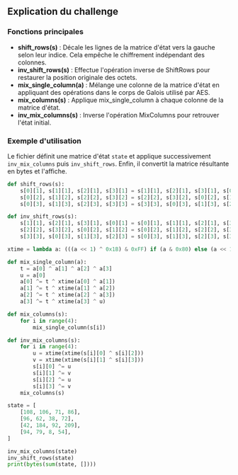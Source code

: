## Explication du challenge

### Fonctions principales

- **shift_rows(s)** : Décale les lignes de la matrice d'état vers la gauche selon leur indice. Cela empêche le chiffrement indépendant des colonnes.
- **inv_shift_rows(s)** : Effectue l'opération inverse de ShiftRows pour restaurer la position originale des octets.
- **mix_single_column(a)** : Mélange une colonne de la matrice d'état en appliquant des opérations dans le corps de Galois utilisé par AES.
- **mix_columns(s)** : Applique mix_single_column à chaque colonne de la matrice d'état.
- **inv_mix_columns(s)** : Inverse l'opération MixColumns pour retrouver l'état initial.

### Exemple d'utilisation

Le fichier définit une matrice d'état `state` et applique successivement `inv_mix_columns` puis `inv_shift_rows`. Enfin, il convertit la matrice résultante en bytes et l'affiche.

```python
def shift_rows(s):
    s[0][1], s[1][1], s[2][1], s[3][1] = s[1][1], s[2][1], s[3][1], s[0][1]
    s[0][2], s[1][2], s[2][2], s[3][2] = s[2][2], s[3][2], s[0][2], s[1][2]
    s[0][3], s[1][3], s[2][3], s[3][3] = s[3][3], s[0][3], s[1][3], s[2][3]

def inv_shift_rows(s):
    s[1][1], s[2][1], s[3][1], s[0][1] = s[0][1], s[1][1], s[2][1], s[3][1]
    s[2][2], s[3][2], s[0][2], s[1][2] = s[0][2], s[1][2], s[2][2], s[3][2]
    s[3][3], s[0][3], s[1][3], s[2][3] = s[0][3], s[1][3], s[2][3], s[3][3]

xtime = lambda a: (((a << 1) ^ 0x1B) & 0xFF) if (a & 0x80) else (a << 1)

def mix_single_column(a):
    t = a[0] ^ a[1] ^ a[2] ^ a[3]
    u = a[0]
    a[0] ^= t ^ xtime(a[0] ^ a[1])
    a[1] ^= t ^ xtime(a[1] ^ a[2])
    a[2] ^= t ^ xtime(a[2] ^ a[3])
    a[3] ^= t ^ xtime(a[3] ^ u)

def mix_columns(s):
    for i in range(4):
        mix_single_column(s[i])

def inv_mix_columns(s):
    for i in range(4):
        u = xtime(xtime(s[i][0] ^ s[i][2]))
        v = xtime(xtime(s[i][1] ^ s[i][3]))
        s[i][0] ^= u
        s[i][1] ^= v
        s[i][2] ^= u
        s[i][3] ^= v
    mix_columns(s)

state = [
    [108, 106, 71, 86],
    [96, 62, 38, 72],
    [42, 184, 92, 209],
    [94, 79, 8, 54],
]

inv_mix_columns(state)
inv_shift_rows(state)
print(bytes(sum(state, [])))
```